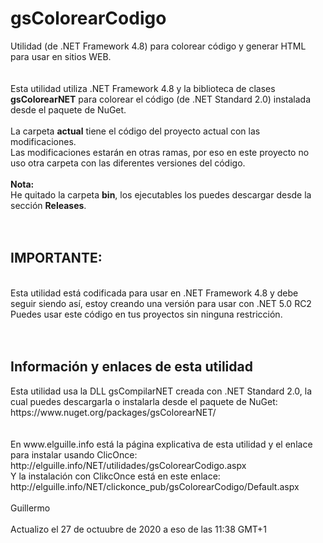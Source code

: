 # gsColorearCodigo
Utilidad (de .NET Framework 4.8) para colorear código y generar HTML para usar en sitios WEB.<br>
<br>
<br>
Esta utilidad utiliza .NET Framework 4.8 y la biblioteca de clases <b>gsColorearNET</b> para colorear el código (de .NET Standard 2.0) instalada desde el paquete de NuGet.<br>
<br>
La carpeta <b>actual</b> tiene el código del proyecto actual con las modificaciones.<br>
Las modificaciones estarán en otras ramas, por eso en este proyecto no uso otra carpeta con las diferentes versiones del código.<br>
<br>
<b>Nota:</b><br>
He quitado la carpeta <b>bin</b>, los ejecutables los puedes descargar desde la sección <b>Releases</b>.<br>
<br>
<br>
<h2>IMPORTANTE:</h2><br>
Esta utilidad está codificada para usar en .NET Framework 4.8 y debe seguir siendo así, estoy creando una versión para usar con .NET 5.0 RC2<br>
Puedes usar este código en tus proyectos sin ninguna restricción.<br>
<br>
<br>
<h2>Información y enlaces de esta utilidad</h2>
Esta utilidad usa la DLL gsCompilarNET creada con .NET Standard 2.0, la cual puedes descargarla o instalarla desde el paquete de NuGet: https://www.nuget.org/packages/gsColorearNET/<br>
<br>
<br>
En www.elguille.info está la página explicativa de esta utilidad y el enlace para instalar usando ClicOnce:<br>
http://elguille.info/NET/utilidades/gsColorearCodigo.aspx<br>
Y la instalación con ClikcOnce está en este enlace:<br>
http://elguille.info/NET/clickonce_pub/gsColorearCodigo/Default.aspx
<br>
<br>
Guillermo<br>
<br>
Actualizo el 27 de octuubre de 2020 a eso de las 11:38 GMT+1